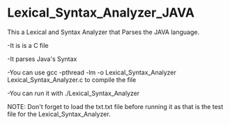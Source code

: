 # Lexical_Syntax_Analyzer_JAVA
 This a Lexical and Syntax Analyzer that Parses the JAVA language.


-It is is a C file


-It parses Java's Syntax


-You can use gcc -pthread -lm -o Lexical_Syntax_Analyzer Lexical_Syntax_Analyzer.c
	to compile the file
 
 
-You can run it with ./Lexical_Syntax_Analyzer



NOTE: Don't forget to load the txt.txt file before running it as that
		      is the test file for the Lexical_Syntax_Analyzer.
